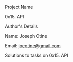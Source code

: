 Project Name

0x15. API

Author's Details

Name: Joseph Otine

Email: joeotine@gmail.com

Solutions to tasks on 0x15. API
